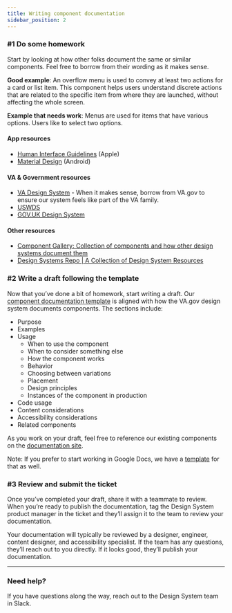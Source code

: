 ```yaml
---
title: Writing component documentation
sidebar_position: 2
---
```


### #1 Do some homework

Start by looking at how other folks document the same or similar components. Feel free to borrow from their wording as it makes sense.

**Good example**: An overflow menu is used to convey at least two actions for a card or list item. This component helps users understand discrete actions that are related to the specific item from where they are launched, without affecting the whole screen.

**Example that needs work**: Menus are used for items that have various options. Users like to select two options.

#### App resources
* [Human Interface Guidelines](https://developer.apple.com/design/human-interface-guidelines/guidelines/overview/) (Apple)
* [Material Design](https://material.io/) (Android)

#### VA & Government resources
* [VA Design System](https://design.va.gov/) - When it makes sense, borrow from VA.gov to ensure our system feels like part of the VA family.
* [USWDS](https://designsystem.digital.gov/)
* [GOV.UK Design System](https://design-system.service.gov.uk/)

#### Other resources
* [Component Gallery: Collection of components and how other design systems document them ](https://component.gallery/components/)
* [Design Systems Repo | A Collection of Design System Resources](https://designsystemsrepo.com/design-systems/)

### #2 Write a draft following the template

Now that you’ve done a bit of homework, start writing a draft. Our [component documentation template](https://github.com/department-of-veterans-affairs/va-mobile-app/issues/new?assignees=&labels=component-documentation%2C+ux&template=common_component.md&title=Common+Component+Ticket%3A%5BInsert+name+of+component+here%5D) is aligned with how the VA.gov design system documents components. The sections include:
* Purpose
* Examples
* Usage
    * When to use the component
    * When to consider something else
    * How the component works
    * Behavior
    * Choosing between variations
    * Placement
    * Design principles
    * Instances of the component in production
* Code usage
* Content considerations
* Accessibility considerations
* Related components

As you work on your draft, feel free to reference our existing components on the [documentation site](https://department-of-veterans-affairs.github.io/va-mobile-app/).

Note: If you prefer to start working in Google Docs, we have a [template](https://docs.google.com/document/d/1DJoTdwXxUrjmCv8S9XwNvn4uVbd66jyE0XUwqzgZtc4/edit#heading=h.bhvl2fy62vsv) for that as well.

### #3 Review and submit the ticket

Once you’ve completed your draft, share it with a teammate to review. When you’re ready to publish the documentation, tag the Design System product manager in the ticket and they’ll assign it to the team to review your documentation.

Your documentation will typically be reviewed by a designer, engineer, content designer, and accessibility specialist. If the team has any questions, they’ll reach out to you directly. If it looks good, they’ll publish your documentation.

---

### Need help?
If you have questions along the way, reach out to the Design System team in Slack.